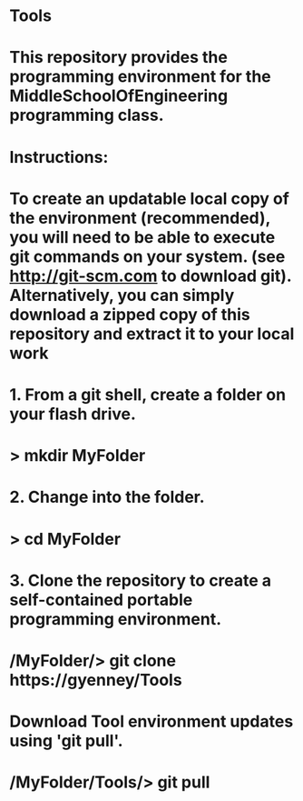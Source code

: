 # Tools
# This repository provides the programming environment for the MiddleSchoolOfEngineering programming class.
# Instructions:
#     To create an updatable local copy of the environment (recommended), you will need to be able to execute git commands on your system.  (see http://git-scm.com to download git).  Alternatively, you can simply download a zipped copy of this repository and extract it to your local work 
#     1.  From a git shell, create a folder on your flash drive.  
#          > mkdir MyFolder
#     2.  Change into the folder.
#          > cd MyFolder
#     3.  Clone the repository to create a self-contained portable programming environment.
#          /MyFolder/>  git clone https://gyenney/Tools
# 
#     Download Tool environment updates using 'git pull'.
#          /MyFolder/Tools/>  git pull
